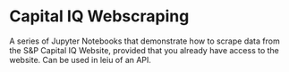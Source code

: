 # Capital IQ Webscraping
 A series of Jupyter Notebooks that demonstrate how to scrape data from the S&P Capital IQ Website, provided that you already have access to the website. Can be used in leiu of an API.

